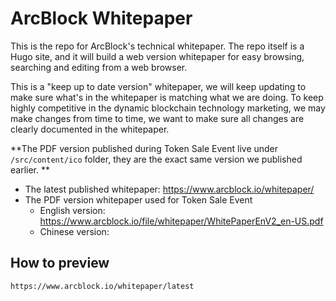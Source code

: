# ArcBlock Whitepaper

This is the repo for ArcBlock's technical whitepaper. The repo itself is a Hugo site, and it will build a web version whitepaper for easy browsing, searching and editing from a web browser.

This is a "keep up to date version" whitepaper, we will keep updating to make sure what's in the whitepaper is matching what we are doing. To keep highly competitive in the dynamic blockchain technology marketing, we may make changes from time to time, we want to make sure all changes are clearly documented in the whitepaper.

**The PDF version published during Token Sale Event live under `/src/content/ico` folder, they are the exact same version we published earlier. **

- The latest published whitepaper:  https://www.arcblock.io/whitepaper/
- The PDF version whitepaper used for Token Sale Event
  - English version: https://www.arcblock.io/file/whitepaper/WhitePaperEnV2_en-US.pdf
  - Chinese version:

## How to preview

`https://www.arcblock.io/whitepaper/latest`
